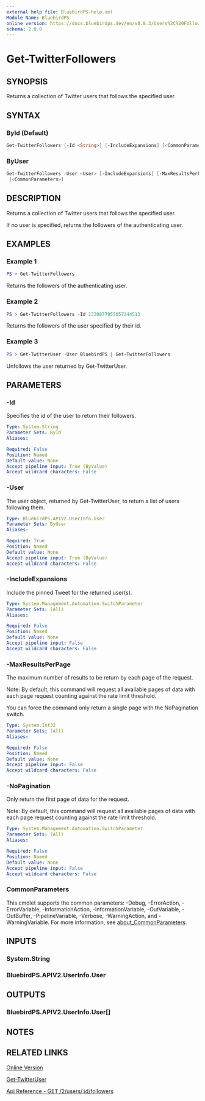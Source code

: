 ```yaml
---
external help file: BluebirdPS-help.xml
Module Name: BluebirdPS
online version: https://docs.bluebirdps.dev/en/v0.8.3/Users%2C%20Followers%2C%20Friends%2C%20and%20Blocks/Get-TwitterFollowers
schema: 2.0.0
---
```


# Get-TwitterFollowers

## SYNOPSIS

Returns a collection of Twitter users that follows the specified user.

## SYNTAX

### ById (Default)

```powershell
Get-TwitterFollowers [-Id <String>] [-IncludeExpansions] [<CommonParameters>]
```

### ByUser

```powershell
Get-TwitterFollowers -User <User> [-IncludeExpansions] [-MaxResultsPerPage <Int32>] [-NoPagination]
 [<CommonParameters>]
```

## DESCRIPTION

Returns a collection of Twitter users that follows the specified user.

If no user is specified, returns the followers of the authenticating user.

## EXAMPLES

### Example 1

```powershell
PS > Get-TwitterFollowers
```

Returns the followers of the authenticating user.

### Example 2

```powershell
PS > Get-TwitterFollowers -Id 1330877955057344513
```

Returns the followers of the user specified by their id.

### Example 3

```powershell
PS > Get-TwitterUser -User BluebirdPS | Get-TwitterFollowers
```

Unfollows the user returned by Get-TwitterUser.

## PARAMETERS

### -Id

Specifies the id of the user to return their followers.

```yaml
Type: System.String
Parameter Sets: ById
Aliases:

Required: False
Position: Named
Default value: None
Accept pipeline input: True (ByValue)
Accept wildcard characters: False
```

### -User

The user object, returned by Get-TwitterUser, to return a list of users following them.

```yaml
Type: BluebirdPS.APIV2.UserInfo.User
Parameter Sets: ByUser
Aliases:

Required: True
Position: Named
Default value: None
Accept pipeline input: True (ByValue)
Accept wildcard characters: False
```

### -IncludeExpansions

Include the pinned Tweet for the returned user(s).

```yaml
Type: System.Management.Automation.SwitchParameter
Parameter Sets: (All)
Aliases:

Required: False
Position: Named
Default value: None
Accept pipeline input: False
Accept wildcard characters: False
```

### -MaxResultsPerPage

The maximum number of results to be return by each page of the request.

Note:
By default, this command will request all available pages of data with each page request counting against the rate limit threshold.

You can force the command only return a single page with the NoPagination switch.

```yaml
Type: System.Int32
Parameter Sets: (All)
Aliases:

Required: False
Position: Named
Default value: None
Accept pipeline input: False
Accept wildcard characters: False
```

### -NoPagination

Only return the first page of data for the request.

Note:
By default, this command will request all available pages of data with each page request counting against the rate limit threshold.

```yaml
Type: System.Management.Automation.SwitchParameter
Parameter Sets: (All)
Aliases:

Required: False
Position: Named
Default value: None
Accept pipeline input: False
Accept wildcard characters: False
```

### CommonParameters

This cmdlet supports the common parameters: -Debug, -ErrorAction, -ErrorVariable, -InformationAction, -InformationVariable, -OutVariable, -OutBuffer, -PipelineVariable, -Verbose, -WarningAction, and -WarningVariable. For more information, see [about_CommonParameters](http://go.microsoft.com/fwlink/?LinkID=113216).

## INPUTS

### System.String

### BluebirdPS.APIV2.UserInfo.User

## OUTPUTS

### BluebirdPS.APIV2.UserInfo.User[]

## NOTES

## RELATED LINKS

[Online Version](https://docs.bluebirdps.dev/en/v0.8.3/Users%2C%20Followers%2C%20Friends%2C%20and%20Blocks/Get-TwitterFollowers)

[Get-TwitterUser](https://docs.bluebirdps.dev/en/v0.8.3/Users%2C%20Followers%2C%20Friends%2C%20and%20Blocks/Get-TwitterUser)

[Api Reference - GET /2/users/:id/followers](https://developer.twitter.com/en/docs/twitter-api/users/follows/api-reference/get-users-id-followers)
